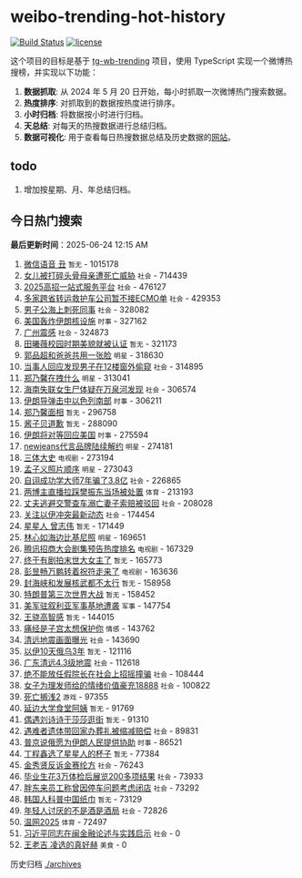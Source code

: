 # weibo-trending-hot-history

[![Build Status](https://github.com/lxw15337674/weibo-trending-hot-history/actions/workflows/nodejs.yml/badge.svg)](https://github.com/lxw15337674/weibo-trending-hot-history/actions)
[![license](https://img.shields.io/github/license/lxw15337674/weibo-trending-hot-history)](https://github.com/lxw15337674/weibo-trending-hot-history/blob/master/LICENSE)


这个项目的目标是基于 [tg-wb-trending](https://github.com/xiadd/tg-wb-trending) 项目，使用 TypeScript 实现一个微博热搜榜，并实现以下功能：

1. **数据抓取**: 从 2024 年 5 月 20 日开始，每小时抓取一次微博热门搜索数据。
2. **热度排序**: 对抓取到的数据按热度进行排序。
3. **小时归档**: 将数据按小时进行归档。
4. **天总结**: 对每天的热搜数据进行总结归档。
5. **数据可视化**: 用于查看每日热搜数据总结及历史数据的[网站](https://weibo-trending-hot-history.vercel.app/)。

## todo

1. 增加按星期、月、年总结归档。



## 今日热门搜索
























































































































































































































































































































































































































































































































































































































































































































































































































































































































































































































































































































































































































































































































































































































































































































































































































































































































































































































































































































































































































































































































































































































































































































































































































































































































































































































































































































































































































































































































































































































































































































































































































































































































































































































































































































































































































































































































































































































































































































































































































































































































































































































































































































































































































































































































































































































































































































































































































































































































































































































































































































































































































































































































































































































































































































































































































































































































































































































































































































































































































































































































































































































































































































































































































































































































































































































































































































































































































































































































































































































































































































































































































































































































































































































































































































































































































































































































































































































































































































































































































































































































































































































































































































































































































































































































































































































































































































































































































































































































































































































































































































































































































































































































































<!-- BEGIN -->

**最后更新时间**：2025-06-24 12:15 AM
1. [微信语音 丑](https://m.weibo.cn/search?containerid=100103type%3D1%26t%3D10%26q%3D%E5%BE%AE%E4%BF%A1%E8%AF%AD%E9%9F%B3+%E4%B8%91&stream_entry_id=31&isnewpage=1&extparam=seat%3D1%26lcate%3D5001%26cate%3D5001%26band_rank%3D1%26pos%3D0%26dgr%3D0%26stream_entry_id%3D31%26realpos%3D1%26c_type%3D31%26q%3D%25E5%25BE%25AE%25E4%25BF%25A1%25E8%25AF%25AD%25E9%259F%25B3%2520%25E4%25B8%2591%26flag%3D2%26filter_type%3Drealtimehot%26display_time%3D1750695341%26pre_seqid%3D17506953416460376008421) `暂无` - 1015178
2. [女儿被打碎头骨母亲遭死亡威胁](https://m.weibo.cn/search?containerid=100103type%3D1%26t%3D10%26q%3D%23%E5%A5%B3%E5%84%BF%E8%A2%AB%E6%89%93%E7%A2%8E%E5%A4%B4%E9%AA%A8%E6%AF%8D%E4%BA%B2%E9%81%AD%E6%AD%BB%E4%BA%A1%E5%A8%81%E8%83%81%23&stream_entry_id=31&isnewpage=1&extparam=seat%3D1%26lcate%3D5001%26cate%3D5001%26band_rank%3D2%26pos%3D1%26dgr%3D0%26stream_entry_id%3D31%26realpos%3D2%26c_type%3D31%26q%3D%2523%25E5%25A5%25B3%25E5%2584%25BF%25E8%25A2%25AB%25E6%2589%2593%25E7%25A2%258E%25E5%25A4%25B4%25E9%25AA%25A8%25E6%25AF%258D%25E4%25BA%25B2%25E9%2581%25AD%25E6%25AD%25BB%25E4%25BA%25A1%25E5%25A8%2581%25E8%2583%2581%2523%26flag%3D1%26filter_type%3Drealtimehot%26display_time%3D1750695341%26pre_seqid%3D17506953416460376008421) `社会` - 714439
3. [2025高招一站式服务平台](https://m.weibo.cn/search?containerid=100103type%3D1%26t%3D10%26q%3D%232025%E9%AB%98%E6%8B%9B%E4%B8%80%E7%AB%99%E5%BC%8F%E6%9C%8D%E5%8A%A1%E5%B9%B3%E5%8F%B0%23&stream_entry_id=31&isnewpage=1&extparam=seat%3D1%26lcate%3D5001%26cate%3D5001%26band_rank%3D3%26pos%3D2%26dgr%3D0%26stream_entry_id%3D31%26realpos%3D3%26c_type%3D31%26q%3D%25232025%25E9%25AB%2598%25E6%258B%259B%25E4%25B8%2580%25E7%25AB%2599%25E5%25BC%258F%25E6%259C%258D%25E5%258A%25A1%25E5%25B9%25B3%25E5%258F%25B0%2523%26flag%3D0%26filter_type%3Drealtimehot%26display_time%3D1750695341%26pre_seqid%3D17506953416460376008421) `社会` - 476127
4. [多家跨省转运救护车公司暂不接ECMO单](https://m.weibo.cn/search?containerid=100103type%3D1%26t%3D10%26q%3D%23%E5%A4%9A%E5%AE%B6%E8%B7%A8%E7%9C%81%E8%BD%AC%E8%BF%90%E6%95%91%E6%8A%A4%E8%BD%A6%E5%85%AC%E5%8F%B8%E6%9A%82%E4%B8%8D%E6%8E%A5ECMO%E5%8D%95%23&stream_entry_id=31&isnewpage=1&extparam=seat%3D1%26lcate%3D5001%26cate%3D5001%26band_rank%3D4%26pos%3D3%26dgr%3D0%26stream_entry_id%3D31%26realpos%3D4%26c_type%3D31%26q%3D%2523%25E5%25A4%259A%25E5%25AE%25B6%25E8%25B7%25A8%25E7%259C%2581%25E8%25BD%25AC%25E8%25BF%2590%25E6%2595%2591%25E6%258A%25A4%25E8%25BD%25A6%25E5%2585%25AC%25E5%258F%25B8%25E6%259A%2582%25E4%25B8%258D%25E6%258E%25A5ECMO%25E5%258D%2595%2523%26flag%3D0%26filter_type%3Drealtimehot%26display_time%3D1750695341%26pre_seqid%3D17506953416460376008421) `社会` - 429353
5. [男子公海上刺死同事](https://m.weibo.cn/search?containerid=100103type%3D1%26t%3D10%26q%3D%23%E7%94%B7%E5%AD%90%E5%85%AC%E6%B5%B7%E4%B8%8A%E5%88%BA%E6%AD%BB%E5%90%8C%E4%BA%8B%23&stream_entry_id=31&isnewpage=1&extparam=seat%3D1%26lcate%3D5001%26cate%3D5001%26band_rank%3D5%26pos%3D4%26dgr%3D0%26stream_entry_id%3D31%26realpos%3D5%26c_type%3D31%26q%3D%2523%25E7%2594%25B7%25E5%25AD%2590%25E5%2585%25AC%25E6%25B5%25B7%25E4%25B8%258A%25E5%2588%25BA%25E6%25AD%25BB%25E5%2590%258C%25E4%25BA%258B%2523%26flag%3D1%26filter_type%3Drealtimehot%26display_time%3D1750695341%26pre_seqid%3D17506953416460376008421) `社会` - 328082
6. [美国轰炸伊朗核设施](https://m.weibo.cn/search?containerid=100103type%3D1%26t%3D10%26q%3D%23%E7%BE%8E%E5%9B%BD%E8%BD%B0%E7%82%B8%E4%BC%8A%E6%9C%97%E6%A0%B8%E8%AE%BE%E6%96%BD%23&stream_entry_id=31&isnewpage=1&extparam=seat%3D1%26lcate%3D5001%26cate%3D5001%26band_rank%3D6%26pos%3D5%26dgr%3D0%26stream_entry_id%3D31%26realpos%3D6%26c_type%3D31%26q%3D%2523%25E7%25BE%258E%25E5%259B%25BD%25E8%25BD%25B0%25E7%2582%25B8%25E4%25BC%258A%25E6%259C%2597%25E6%25A0%25B8%25E8%25AE%25BE%25E6%2596%25BD%2523%26flag%3D0%26filter_type%3Drealtimehot%26display_time%3D1750695341%26pre_seqid%3D17506953416460376008421) `时事` - 327162
7. [广州震感](https://m.weibo.cn/search?containerid=100103type%3D1%26t%3D10%26q%3D%E5%B9%BF%E5%B7%9E%E9%9C%87%E6%84%9F&stream_entry_id=31&isnewpage=1&extparam=seat%3D1%26lcate%3D5001%26cate%3D5001%26band_rank%3D7%26pos%3D7%26dgr%3D0%26stream_entry_id%3D31%26realpos%3D7%26c_type%3D31%26q%3D%25E5%25B9%25BF%25E5%25B7%259E%25E9%259C%2587%25E6%2584%259F%26flag%3D0%26filter_type%3Drealtimehot%26display_time%3D1750695341%26pre_seqid%3D17506953416460376008421) `社会` - 324873
8. [田曦薇校园时期美貌就被认证](https://m.weibo.cn/search?containerid=100103type%3D1%26t%3D10%26q%3D%E7%94%B0%E6%9B%A6%E8%96%87%E6%A0%A1%E5%9B%AD%E6%97%B6%E6%9C%9F%E7%BE%8E%E8%B2%8C%E5%B0%B1%E8%A2%AB%E8%AE%A4%E8%AF%81&stream_entry_id=31&isnewpage=1&extparam=seat%3D1%26lcate%3D5001%26cate%3D5001%26band_rank%3D8%26pos%3D8%26dgr%3D0%26stream_entry_id%3D31%26realpos%3D8%26c_type%3D31%26q%3D%25E7%2594%25B0%25E6%259B%25A6%25E8%2596%2587%25E6%25A0%25A1%25E5%259B%25AD%25E6%2597%25B6%25E6%259C%259F%25E7%25BE%258E%25E8%25B2%258C%25E5%25B0%25B1%25E8%25A2%25AB%25E8%25AE%25A4%25E8%25AF%2581%26flag%3D0%26filter_type%3Drealtimehot%26display_time%3D1750695341%26pre_seqid%3D17506953416460376008421) `暂无` - 321173
9. [郭品超和爸爸共用一张脸](https://m.weibo.cn/search?containerid=100103type%3D1%26t%3D10%26q%3D%23%E9%83%AD%E5%93%81%E8%B6%85%E5%92%8C%E7%88%B8%E7%88%B8%E5%85%B1%E7%94%A8%E4%B8%80%E5%BC%A0%E8%84%B8%23&stream_entry_id=31&isnewpage=1&extparam=seat%3D1%26lcate%3D5001%26cate%3D5001%26band_rank%3D9%26pos%3D9%26dgr%3D0%26stream_entry_id%3D31%26realpos%3D9%26c_type%3D31%26q%3D%2523%25E9%2583%25AD%25E5%2593%2581%25E8%25B6%2585%25E5%2592%258C%25E7%2588%25B8%25E7%2588%25B8%25E5%2585%25B1%25E7%2594%25A8%25E4%25B8%2580%25E5%25BC%25A0%25E8%2584%25B8%2523%26flag%3D1%26filter_type%3Drealtimehot%26display_time%3D1750695341%26pre_seqid%3D17506953416460376008421) `明星` - 318630
10. [当事人回应发现男子在12楼窗外偷窥](https://m.weibo.cn/search?containerid=100103type%3D1%26t%3D10%26q%3D%23%E5%BD%93%E4%BA%8B%E4%BA%BA%E5%9B%9E%E5%BA%94%E5%8F%91%E7%8E%B0%E7%94%B7%E5%AD%90%E5%9C%A812%E6%A5%BC%E7%AA%97%E5%A4%96%E5%81%B7%E7%AA%A5%23&stream_entry_id=31&isnewpage=1&extparam=seat%3D1%26lcate%3D5001%26cate%3D5001%26band_rank%3D10%26pos%3D10%26dgr%3D0%26stream_entry_id%3D31%26realpos%3D10%26c_type%3D31%26q%3D%2523%25E5%25BD%2593%25E4%25BA%258B%25E4%25BA%25BA%25E5%259B%259E%25E5%25BA%2594%25E5%258F%2591%25E7%258E%25B0%25E7%2594%25B7%25E5%25AD%2590%25E5%259C%25A812%25E6%25A5%25BC%25E7%25AA%2597%25E5%25A4%2596%25E5%2581%25B7%25E7%25AA%25A5%2523%26flag%3D1%26filter_type%3Drealtimehot%26display_time%3D1750695341%26pre_seqid%3D17506953416460376008421) `社会` - 314895
11. [郑乃馨在拽什么](https://m.weibo.cn/search?containerid=100103type%3D1%26t%3D10%26q%3D%23%E9%83%91%E4%B9%83%E9%A6%A8%E5%9C%A8%E6%8B%BD%E4%BB%80%E4%B9%88%23&stream_entry_id=31&isnewpage=1&extparam=seat%3D1%26lcate%3D5001%26cate%3D5001%26band_rank%3D11%26pos%3D11%26dgr%3D0%26stream_entry_id%3D31%26realpos%3D11%26c_type%3D31%26q%3D%2523%25E9%2583%2591%25E4%25B9%2583%25E9%25A6%25A8%25E5%259C%25A8%25E6%258B%25BD%25E4%25BB%2580%25E4%25B9%2588%2523%26flag%3D2%26filter_type%3Drealtimehot%26display_time%3D1750695341%26pre_seqid%3D17506953416460376008421) `明星` - 313041
12. [海南失联女生尸体疑在万泉河发现](https://m.weibo.cn/search?containerid=100103type%3D1%26t%3D10%26q%3D%23%E6%B5%B7%E5%8D%97%E5%A4%B1%E8%81%94%E5%A5%B3%E7%94%9F%E5%B0%B8%E4%BD%93%E7%96%91%E5%9C%A8%E4%B8%87%E6%B3%89%E6%B2%B3%E5%8F%91%E7%8E%B0%23&stream_entry_id=31&isnewpage=1&extparam=seat%3D1%26lcate%3D5001%26cate%3D5001%26band_rank%3D12%26pos%3D12%26dgr%3D0%26stream_entry_id%3D31%26realpos%3D12%26c_type%3D31%26q%3D%2523%25E6%25B5%25B7%25E5%258D%2597%25E5%25A4%25B1%25E8%2581%2594%25E5%25A5%25B3%25E7%2594%259F%25E5%25B0%25B8%25E4%25BD%2593%25E7%2596%2591%25E5%259C%25A8%25E4%25B8%2587%25E6%25B3%2589%25E6%25B2%25B3%25E5%258F%2591%25E7%258E%25B0%2523%26flag%3D2%26filter_type%3Drealtimehot%26display_time%3D1750695341%26pre_seqid%3D17506953416460376008421) `社会` - 306574
13. [伊朗导弹击中以色列南部](https://m.weibo.cn/search?containerid=100103type%3D1%26t%3D10%26q%3D%23%E4%BC%8A%E6%9C%97%E5%AF%BC%E5%BC%B9%E5%87%BB%E4%B8%AD%E4%BB%A5%E8%89%B2%E5%88%97%E5%8D%97%E9%83%A8%23&stream_entry_id=31&isnewpage=1&extparam=seat%3D1%26lcate%3D5001%26cate%3D5001%26band_rank%3D13%26pos%3D13%26dgr%3D0%26stream_entry_id%3D31%26realpos%3D13%26c_type%3D31%26q%3D%2523%25E4%25BC%258A%25E6%259C%2597%25E5%25AF%25BC%25E5%25BC%25B9%25E5%2587%25BB%25E4%25B8%25AD%25E4%25BB%25A5%25E8%2589%25B2%25E5%2588%2597%25E5%258D%2597%25E9%2583%25A8%2523%26flag%3D0%26filter_type%3Drealtimehot%26display_time%3D1750695341%26pre_seqid%3D17506953416460376008421) `时事` - 306211
14. [郑乃馨面相](https://m.weibo.cn/search?containerid=100103type%3D1%26t%3D10%26q%3D%E9%83%91%E4%B9%83%E9%A6%A8%E9%9D%A2%E7%9B%B8&stream_entry_id=31&isnewpage=1&extparam=seat%3D1%26lcate%3D5001%26cate%3D5001%26band_rank%3D14%26pos%3D14%26dgr%3D0%26stream_entry_id%3D31%26realpos%3D14%26c_type%3D31%26q%3D%25E9%2583%2591%25E4%25B9%2583%25E9%25A6%25A8%25E9%259D%25A2%25E7%259B%25B8%26flag%3D2%26filter_type%3Drealtimehot%26display_time%3D1750695341%26pre_seqid%3D17506953416460376008421) `暂无` - 296758
15. [酱子贝道歉](https://m.weibo.cn/search?containerid=100103type%3D1%26t%3D10%26q%3D%E9%85%B1%E5%AD%90%E8%B4%9D%E9%81%93%E6%AD%89&stream_entry_id=31&isnewpage=1&extparam=seat%3D1%26lcate%3D5001%26cate%3D5001%26band_rank%3D15%26pos%3D15%26dgr%3D0%26stream_entry_id%3D31%26realpos%3D15%26c_type%3D31%26q%3D%25E9%2585%25B1%25E5%25AD%2590%25E8%25B4%259D%25E9%2581%2593%25E6%25AD%2589%26flag%3D1%26filter_type%3Drealtimehot%26display_time%3D1750695341%26pre_seqid%3D17506953416460376008421) `暂无` - 288090
16. [伊朗将对等回应美国](https://m.weibo.cn/search?containerid=100103type%3D1%26t%3D10%26q%3D%23%E4%BC%8A%E6%9C%97%E5%B0%86%E5%AF%B9%E7%AD%89%E5%9B%9E%E5%BA%94%E7%BE%8E%E5%9B%BD%23&stream_entry_id=31&isnewpage=1&extparam=seat%3D1%26lcate%3D5001%26cate%3D5001%26band_rank%3D16%26pos%3D16%26dgr%3D0%26stream_entry_id%3D31%26realpos%3D16%26c_type%3D31%26q%3D%2523%25E4%25BC%258A%25E6%259C%2597%25E5%25B0%2586%25E5%25AF%25B9%25E7%25AD%2589%25E5%259B%259E%25E5%25BA%2594%25E7%25BE%258E%25E5%259B%25BD%2523%26flag%3D1%26filter_type%3Drealtimehot%26display_time%3D1750695341%26pre_seqid%3D17506953416460376008421) `时事` - 275594
17. [newjeans代言品牌陆续解约](https://m.weibo.cn/search?containerid=100103type%3D1%26t%3D10%26q%3D%23newjeans%E4%BB%A3%E8%A8%80%E5%93%81%E7%89%8C%E9%99%86%E7%BB%AD%E8%A7%A3%E7%BA%A6%23&stream_entry_id=31&isnewpage=1&extparam=seat%3D1%26lcate%3D5001%26cate%3D5001%26band_rank%3D17%26pos%3D17%26dgr%3D0%26stream_entry_id%3D31%26realpos%3D17%26c_type%3D31%26q%3D%2523newjeans%25E4%25BB%25A3%25E8%25A8%2580%25E5%2593%2581%25E7%2589%258C%25E9%2599%2586%25E7%25BB%25AD%25E8%25A7%25A3%25E7%25BA%25A6%2523%26flag%3D1%26filter_type%3Drealtimehot%26display_time%3D1750695341%26pre_seqid%3D17506953416460376008421) `明星` - 274181
18. [三体大史](https://m.weibo.cn/search?containerid=100103type%3D1%26t%3D10%26q%3D%E4%B8%89%E4%BD%93%E5%A4%A7%E5%8F%B2&stream_entry_id=31&isnewpage=1&extparam=seat%3D1%26lcate%3D5001%26cate%3D5001%26band_rank%3D18%26pos%3D18%26dgr%3D0%26stream_entry_id%3D31%26realpos%3D18%26c_type%3D31%26q%3D%25E4%25B8%2589%25E4%25BD%2593%25E5%25A4%25A7%25E5%258F%25B2%26flag%3D1%26filter_type%3Drealtimehot%26display_time%3D1750695341%26pre_seqid%3D17506953416460376008421) `电视剧` - 273194
19. [孟子义照片顺序](https://m.weibo.cn/search?containerid=100103type%3D1%26t%3D10%26q%3D%23%E5%AD%9F%E5%AD%90%E4%B9%89%E7%85%A7%E7%89%87%E9%A1%BA%E5%BA%8F%23&stream_entry_id=31&isnewpage=1&extparam=seat%3D1%26lcate%3D5001%26cate%3D5001%26band_rank%3D19%26pos%3D19%26dgr%3D0%26stream_entry_id%3D31%26realpos%3D19%26c_type%3D31%26q%3D%2523%25E5%25AD%259F%25E5%25AD%2590%25E4%25B9%2589%25E7%2585%25A7%25E7%2589%2587%25E9%25A1%25BA%25E5%25BA%258F%2523%26flag%3D0%26filter_type%3Drealtimehot%26display_time%3D1750695341%26pre_seqid%3D17506953416460376008421) `明星` - 273043
20. [自诩成功学大师7年骗了3.8亿](https://m.weibo.cn/search?containerid=100103type%3D1%26t%3D10%26q%3D%23%E8%87%AA%E8%AF%A9%E6%88%90%E5%8A%9F%E5%AD%A6%E5%A4%A7%E5%B8%887%E5%B9%B4%E9%AA%97%E4%BA%863.8%E4%BA%BF%23&stream_entry_id=31&isnewpage=1&extparam=seat%3D1%26lcate%3D5001%26cate%3D5001%26band_rank%3D20%26pos%3D20%26dgr%3D0%26stream_entry_id%3D31%26realpos%3D20%26c_type%3D31%26q%3D%2523%25E8%2587%25AA%25E8%25AF%25A9%25E6%2588%2590%25E5%258A%259F%25E5%25AD%25A6%25E5%25A4%25A7%25E5%25B8%25887%25E5%25B9%25B4%25E9%25AA%2597%25E4%25BA%25863.8%25E4%25BA%25BF%2523%26flag%3D1%26filter_type%3Drealtimehot%26display_time%3D1750695341%26pre_seqid%3D17506953416460376008421) `社会` - 226865
21. [两博主直播拉踩樊振东当场被处置](https://m.weibo.cn/search?containerid=100103type%3D1%26t%3D10%26q%3D%23%E4%B8%A4%E5%8D%9A%E4%B8%BB%E7%9B%B4%E6%92%AD%E6%8B%89%E8%B8%A9%E6%A8%8A%E6%8C%AF%E4%B8%9C%E5%BD%93%E5%9C%BA%E8%A2%AB%E5%A4%84%E7%BD%AE%23&stream_entry_id=31&isnewpage=1&extparam=seat%3D1%26lcate%3D5001%26cate%3D5001%26band_rank%3D21%26pos%3D21%26dgr%3D0%26stream_entry_id%3D31%26realpos%3D21%26c_type%3D31%26q%3D%2523%25E4%25B8%25A4%25E5%258D%259A%25E4%25B8%25BB%25E7%259B%25B4%25E6%2592%25AD%25E6%258B%2589%25E8%25B8%25A9%25E6%25A8%258A%25E6%258C%25AF%25E4%25B8%259C%25E5%25BD%2593%25E5%259C%25BA%25E8%25A2%25AB%25E5%25A4%2584%25E7%25BD%25AE%2523%26flag%3D1%26filter_type%3Drealtimehot%26display_time%3D1750695341%26pre_seqid%3D17506953416460376008421) `体育` - 213193
22. [丈夫逃避交警查车溺亡妻子索赔被驳回](https://m.weibo.cn/search?containerid=100103type%3D1%26t%3D10%26q%3D%23%E4%B8%88%E5%A4%AB%E9%80%83%E9%81%BF%E4%BA%A4%E8%AD%A6%E6%9F%A5%E8%BD%A6%E6%BA%BA%E4%BA%A1%E5%A6%BB%E5%AD%90%E7%B4%A2%E8%B5%94%E8%A2%AB%E9%A9%B3%E5%9B%9E%23&stream_entry_id=31&isnewpage=1&extparam=seat%3D1%26lcate%3D5001%26cate%3D5001%26band_rank%3D22%26pos%3D22%26dgr%3D0%26stream_entry_id%3D31%26realpos%3D22%26c_type%3D31%26q%3D%2523%25E4%25B8%2588%25E5%25A4%25AB%25E9%2580%2583%25E9%2581%25BF%25E4%25BA%25A4%25E8%25AD%25A6%25E6%259F%25A5%25E8%25BD%25A6%25E6%25BA%25BA%25E4%25BA%25A1%25E5%25A6%25BB%25E5%25AD%2590%25E7%25B4%25A2%25E8%25B5%2594%25E8%25A2%25AB%25E9%25A9%25B3%25E5%259B%259E%2523%26flag%3D1%26filter_type%3Drealtimehot%26display_time%3D1750695341%26pre_seqid%3D17506953416460376008421) `社会` - 208028
23. [关注以伊冲突最新动态](https://m.weibo.cn/search?containerid=100103type%3D1%26t%3D10%26q%3D%23%E5%85%B3%E6%B3%A8%E4%BB%A5%E4%BC%8A%E5%86%B2%E7%AA%81%E6%9C%80%E6%96%B0%E5%8A%A8%E6%80%81%23&stream_entry_id=31&isnewpage=1&extparam=seat%3D1%26lcate%3D5001%26cate%3D5001%26band_rank%3D23%26pos%3D23%26dgr%3D0%26stream_entry_id%3D31%26realpos%3D23%26c_type%3D31%26q%3D%2523%25E5%2585%25B3%25E6%25B3%25A8%25E4%25BB%25A5%25E4%25BC%258A%25E5%2586%25B2%25E7%25AA%2581%25E6%259C%2580%25E6%2596%25B0%25E5%258A%25A8%25E6%2580%2581%2523%26flag%3D0%26filter_type%3Drealtimehot%26display_time%3D1750695341%26pre_seqid%3D17506953416460376008421) `社会` - 174454
24. [星星人 曾志伟](https://m.weibo.cn/search?containerid=100103type%3D1%26t%3D10%26q%3D%E6%98%9F%E6%98%9F%E4%BA%BA+%E6%9B%BE%E5%BF%97%E4%BC%9F&stream_entry_id=31&isnewpage=1&extparam=seat%3D1%26lcate%3D5001%26cate%3D5001%26band_rank%3D24%26pos%3D24%26dgr%3D0%26stream_entry_id%3D31%26realpos%3D24%26c_type%3D31%26q%3D%25E6%2598%259F%25E6%2598%259F%25E4%25BA%25BA%2520%25E6%259B%25BE%25E5%25BF%2597%25E4%25BC%259F%26flag%3D0%26filter_type%3Drealtimehot%26display_time%3D1750695341%26pre_seqid%3D17506953416460376008421) `暂无` - 171449
25. [林心如海边比基尼照](https://m.weibo.cn/search?containerid=100103type%3D1%26t%3D10%26q%3D%23%E6%9E%97%E5%BF%83%E5%A6%82%E6%B5%B7%E8%BE%B9%E6%AF%94%E5%9F%BA%E5%B0%BC%E7%85%A7%23&stream_entry_id=31&isnewpage=1&extparam=seat%3D1%26lcate%3D5001%26cate%3D5001%26band_rank%3D25%26pos%3D25%26dgr%3D0%26stream_entry_id%3D31%26realpos%3D25%26c_type%3D31%26q%3D%2523%25E6%259E%2597%25E5%25BF%2583%25E5%25A6%2582%25E6%25B5%25B7%25E8%25BE%25B9%25E6%25AF%2594%25E5%259F%25BA%25E5%25B0%25BC%25E7%2585%25A7%2523%26flag%3D2%26filter_type%3Drealtimehot%26display_time%3D1750695341%26pre_seqid%3D17506953416460376008421) `明星` - 169651
26. [腾讯招商大会剧集预告热度排名](https://m.weibo.cn/search?containerid=100103type%3D1%26t%3D10%26q%3D%23%E8%85%BE%E8%AE%AF%E6%8B%9B%E5%95%86%E5%A4%A7%E4%BC%9A%E5%89%A7%E9%9B%86%E9%A2%84%E5%91%8A%E7%83%AD%E5%BA%A6%E6%8E%92%E5%90%8D%23&stream_entry_id=31&isnewpage=1&extparam=seat%3D1%26lcate%3D5001%26cate%3D5001%26band_rank%3D26%26pos%3D26%26dgr%3D0%26stream_entry_id%3D31%26realpos%3D26%26c_type%3D31%26q%3D%2523%25E8%2585%25BE%25E8%25AE%25AF%25E6%258B%259B%25E5%2595%2586%25E5%25A4%25A7%25E4%25BC%259A%25E5%2589%25A7%25E9%259B%2586%25E9%25A2%2584%25E5%2591%258A%25E7%2583%25AD%25E5%25BA%25A6%25E6%258E%2592%25E5%2590%258D%2523%26flag%3D0%26filter_type%3Drealtimehot%26display_time%3D1750695341%26pre_seqid%3D17506953416460376008421) `电视剧` - 167329
27. [终于有剧拍末世大女主了](https://m.weibo.cn/search?containerid=100103type%3D1%26t%3D10%26q%3D%E7%BB%88%E4%BA%8E%E6%9C%89%E5%89%A7%E6%8B%8D%E6%9C%AB%E4%B8%96%E5%A4%A7%E5%A5%B3%E4%B8%BB%E4%BA%86&stream_entry_id=31&isnewpage=1&extparam=seat%3D1%26lcate%3D5001%26cate%3D5001%26band_rank%3D27%26pos%3D27%26dgr%3D0%26stream_entry_id%3D31%26realpos%3D27%26c_type%3D31%26q%3D%25E7%25BB%2588%25E4%25BA%258E%25E6%259C%2589%25E5%2589%25A7%25E6%258B%258D%25E6%259C%25AB%25E4%25B8%2596%25E5%25A4%25A7%25E5%25A5%25B3%25E4%25B8%25BB%25E4%25BA%2586%26flag%3D0%26filter_type%3Drealtimehot%26display_time%3D1750695341%26pre_seqid%3D17506953416460376008421) `暂无` - 165773
28. [彭昱畅万鹏转着祝符走来了](https://m.weibo.cn/search?containerid=100103type%3D1%26t%3D10%26q%3D%E5%BD%AD%E6%98%B1%E7%95%85%E4%B8%87%E9%B9%8F%E8%BD%AC%E7%9D%80%E7%A5%9D%E7%AC%A6%E8%B5%B0%E6%9D%A5%E4%BA%86&stream_entry_id=31&isnewpage=1&extparam=seat%3D1%26lcate%3D5001%26cate%3D5001%26band_rank%3D28%26pos%3D28%26dgr%3D0%26stream_entry_id%3D31%26realpos%3D28%26c_type%3D31%26q%3D%25E5%25BD%25AD%25E6%2598%25B1%25E7%2595%2585%25E4%25B8%2587%25E9%25B9%258F%25E8%25BD%25AC%25E7%259D%2580%25E7%25A5%259D%25E7%25AC%25A6%25E8%25B5%25B0%25E6%259D%25A5%25E4%25BA%2586%26flag%3D1%26filter_type%3Drealtimehot%26display_time%3D1750695341%26pre_seqid%3D17506953416460376008421) `电视剧` - 163636
29. [封海峡和发展核武都不太行](https://m.weibo.cn/search?containerid=100103type%3D1%26t%3D10%26q%3D%E5%B0%81%E6%B5%B7%E5%B3%A1%E5%92%8C%E5%8F%91%E5%B1%95%E6%A0%B8%E6%AD%A6%E9%83%BD%E4%B8%8D%E5%A4%AA%E8%A1%8C&stream_entry_id=31&isnewpage=1&extparam=seat%3D1%26lcate%3D5001%26cate%3D5001%26band_rank%3D29%26pos%3D29%26dgr%3D0%26stream_entry_id%3D31%26realpos%3D29%26c_type%3D31%26q%3D%25E5%25B0%2581%25E6%25B5%25B7%25E5%25B3%25A1%25E5%2592%258C%25E5%258F%2591%25E5%25B1%2595%25E6%25A0%25B8%25E6%25AD%25A6%25E9%2583%25BD%25E4%25B8%258D%25E5%25A4%25AA%25E8%25A1%258C%26flag%3D1%26filter_type%3Drealtimehot%26display_time%3D1750695341%26pre_seqid%3D17506953416460376008421) `暂无` - 158958
30. [特朗普第三次世界大战](https://m.weibo.cn/search?containerid=100103type%3D1%26t%3D10%26q%3D%E7%89%B9%E6%9C%97%E6%99%AE%E7%AC%AC%E4%B8%89%E6%AC%A1%E4%B8%96%E7%95%8C%E5%A4%A7%E6%88%98&stream_entry_id=31&isnewpage=1&extparam=seat%3D1%26lcate%3D5001%26cate%3D5001%26band_rank%3D30%26pos%3D30%26dgr%3D0%26stream_entry_id%3D31%26realpos%3D30%26c_type%3D31%26q%3D%25E7%2589%25B9%25E6%259C%2597%25E6%2599%25AE%25E7%25AC%25AC%25E4%25B8%2589%25E6%25AC%25A1%25E4%25B8%2596%25E7%2595%258C%25E5%25A4%25A7%25E6%2588%2598%26flag%3D1%26filter_type%3Drealtimehot%26display_time%3D1750695341%26pre_seqid%3D17506953416460376008421) `暂无` - 158452
31. [美军驻叙利亚军事基地遭袭](https://m.weibo.cn/search?containerid=100103type%3D1%26t%3D10%26q%3D%23%E7%BE%8E%E5%86%9B%E9%A9%BB%E5%8F%99%E5%88%A9%E4%BA%9A%E5%86%9B%E4%BA%8B%E5%9F%BA%E5%9C%B0%E9%81%AD%E8%A2%AD%23&stream_entry_id=31&isnewpage=1&extparam=seat%3D1%26lcate%3D5001%26cate%3D5001%26band_rank%3D31%26pos%3D31%26dgr%3D0%26stream_entry_id%3D31%26realpos%3D31%26c_type%3D31%26q%3D%2523%25E7%25BE%258E%25E5%2586%259B%25E9%25A9%25BB%25E5%258F%2599%25E5%2588%25A9%25E4%25BA%259A%25E5%2586%259B%25E4%25BA%258B%25E5%259F%25BA%25E5%259C%25B0%25E9%2581%25AD%25E8%25A2%25AD%2523%26flag%3D0%26filter_type%3Drealtimehot%26display_time%3D1750695341%26pre_seqid%3D17506953416460376008421) `军事` - 147754
32. [王骁高智感](https://m.weibo.cn/search?containerid=100103type%3D1%26t%3D10%26q%3D%E7%8E%8B%E9%AA%81%E9%AB%98%E6%99%BA%E6%84%9F&stream_entry_id=31&isnewpage=1&extparam=seat%3D1%26lcate%3D5001%26cate%3D5001%26band_rank%3D32%26pos%3D32%26dgr%3D0%26stream_entry_id%3D31%26realpos%3D32%26c_type%3D31%26q%3D%25E7%258E%258B%25E9%25AA%2581%25E9%25AB%2598%25E6%2599%25BA%25E6%2584%259F%26flag%3D1%26filter_type%3Drealtimehot%26display_time%3D1750695341%26pre_seqid%3D17506953416460376008421) `暂无` - 144015
33. [痛经是子宫太想保护你](https://m.weibo.cn/search?containerid=100103type%3D1%26t%3D10%26q%3D%E7%97%9B%E7%BB%8F%E6%98%AF%E5%AD%90%E5%AE%AB%E5%A4%AA%E6%83%B3%E4%BF%9D%E6%8A%A4%E4%BD%A0&stream_entry_id=31&isnewpage=1&extparam=seat%3D1%26lcate%3D5001%26cate%3D5001%26band_rank%3D33%26pos%3D33%26dgr%3D0%26stream_entry_id%3D31%26realpos%3D33%26c_type%3D31%26q%3D%25E7%2597%259B%25E7%25BB%258F%25E6%2598%25AF%25E5%25AD%2590%25E5%25AE%25AB%25E5%25A4%25AA%25E6%2583%25B3%25E4%25BF%259D%25E6%258A%25A4%25E4%25BD%25A0%26flag%3D0%26filter_type%3Drealtimehot%26display_time%3D1750695341%26pre_seqid%3D17506953416460376008421) `情感` - 143762
34. [清远地震画面曝光](https://m.weibo.cn/search?containerid=100103type%3D1%26t%3D10%26q%3D%23%E6%B8%85%E8%BF%9C%E5%9C%B0%E9%9C%87%E7%94%BB%E9%9D%A2%E6%9B%9D%E5%85%89%23&stream_entry_id=31&isnewpage=1&extparam=seat%3D1%26lcate%3D5001%26cate%3D5001%26band_rank%3D34%26pos%3D34%26dgr%3D0%26stream_entry_id%3D31%26realpos%3D34%26c_type%3D31%26q%3D%2523%25E6%25B8%2585%25E8%25BF%259C%25E5%259C%25B0%25E9%259C%2587%25E7%2594%25BB%25E9%259D%25A2%25E6%259B%259D%25E5%2585%2589%2523%26flag%3D0%26filter_type%3Drealtimehot%26display_time%3D1750695341%26pre_seqid%3D17506953416460376008421) `社会` - 143690
35. [以伊10天俄乌3年](https://m.weibo.cn/search?containerid=100103type%3D1%26t%3D10%26q%3D%23%E4%BB%A5%E4%BC%8A10%E5%A4%A9%E4%BF%84%E4%B9%8C3%E5%B9%B4%23&stream_entry_id=31&isnewpage=1&extparam=seat%3D1%26lcate%3D5001%26cate%3D5001%26band_rank%3D35%26pos%3D35%26dgr%3D0%26stream_entry_id%3D31%26realpos%3D35%26c_type%3D31%26q%3D%2523%25E4%25BB%25A5%25E4%25BC%258A10%25E5%25A4%25A9%25E4%25BF%2584%25E4%25B9%258C3%25E5%25B9%25B4%2523%26flag%3D1%26filter_type%3Drealtimehot%26display_time%3D1750695341%26pre_seqid%3D17506953416460376008421) `暂无` - 121116
36. [广东清远4.3级地震](https://m.weibo.cn/search?containerid=100103type%3D1%26t%3D10%26q%3D%23%E5%B9%BF%E4%B8%9C%E6%B8%85%E8%BF%9C4.3%E7%BA%A7%E5%9C%B0%E9%9C%87%23&stream_entry_id=31&isnewpage=1&extparam=seat%3D1%26lcate%3D5001%26cate%3D5001%26band_rank%3D36%26pos%3D36%26dgr%3D0%26stream_entry_id%3D31%26realpos%3D36%26c_type%3D31%26q%3D%2523%25E5%25B9%25BF%25E4%25B8%259C%25E6%25B8%2585%25E8%25BF%259C4.3%25E7%25BA%25A7%25E5%259C%25B0%25E9%259C%2587%2523%26flag%3D0%26filter_type%3Drealtimehot%26display_time%3D1750695341%26pre_seqid%3D17506953416460376008421) `社会` - 112618
37. [绝不能放任假院长在社会上招摇撞骗](https://m.weibo.cn/search?containerid=100103type%3D1%26t%3D10%26q%3D%23%E7%BB%9D%E4%B8%8D%E8%83%BD%E6%94%BE%E4%BB%BB%E5%81%87%E9%99%A2%E9%95%BF%E5%9C%A8%E7%A4%BE%E4%BC%9A%E4%B8%8A%E6%8B%9B%E6%91%87%E6%92%9E%E9%AA%97%23&stream_entry_id=31&isnewpage=1&extparam=seat%3D1%26lcate%3D5001%26cate%3D5001%26band_rank%3D37%26pos%3D37%26dgr%3D0%26stream_entry_id%3D31%26realpos%3D37%26c_type%3D31%26q%3D%2523%25E7%25BB%259D%25E4%25B8%258D%25E8%2583%25BD%25E6%2594%25BE%25E4%25BB%25BB%25E5%2581%2587%25E9%2599%25A2%25E9%2595%25BF%25E5%259C%25A8%25E7%25A4%25BE%25E4%25BC%259A%25E4%25B8%258A%25E6%258B%259B%25E6%2591%2587%25E6%2592%259E%25E9%25AA%2597%2523%26flag%3D1%26filter_type%3Drealtimehot%26display_time%3D1750695341%26pre_seqid%3D17506953416460376008421) `社会` - 108444
38. [女子为理发师给的情绪价值豪充18888](https://m.weibo.cn/search?containerid=100103type%3D1%26t%3D10%26q%3D%23%E5%A5%B3%E5%AD%90%E4%B8%BA%E7%90%86%E5%8F%91%E5%B8%88%E7%BB%99%E7%9A%84%E6%83%85%E7%BB%AA%E4%BB%B7%E5%80%BC%E8%B1%AA%E5%85%8518888%23&stream_entry_id=31&isnewpage=1&extparam=seat%3D1%26lcate%3D5001%26cate%3D5001%26band_rank%3D38%26pos%3D38%26dgr%3D0%26stream_entry_id%3D31%26realpos%3D38%26c_type%3D31%26q%3D%2523%25E5%25A5%25B3%25E5%25AD%2590%25E4%25B8%25BA%25E7%2590%2586%25E5%258F%2591%25E5%25B8%2588%25E7%25BB%2599%25E7%259A%2584%25E6%2583%2585%25E7%25BB%25AA%25E4%25BB%25B7%25E5%2580%25BC%25E8%25B1%25AA%25E5%2585%258518888%2523%26flag%3D1%26filter_type%3Drealtimehot%26display_time%3D1750695341%26pre_seqid%3D17506953416460376008421) `社会` - 100822
39. [死亡搁浅2](https://m.weibo.cn/search?containerid=100103type%3D1%26t%3D10%26q%3D%E6%AD%BB%E4%BA%A1%E6%90%81%E6%B5%852&stream_entry_id=31&isnewpage=1&extparam=seat%3D1%26lcate%3D5001%26cate%3D5001%26band_rank%3D39%26pos%3D39%26dgr%3D0%26stream_entry_id%3D31%26realpos%3D39%26c_type%3D31%26q%3D%25E6%25AD%25BB%25E4%25BA%25A1%25E6%2590%2581%25E6%25B5%25852%26flag%3D1%26filter_type%3Drealtimehot%26display_time%3D1750695341%26pre_seqid%3D17506953416460376008421) `游戏` - 97355
40. [延边大学食堂阿姨](https://m.weibo.cn/search?containerid=100103type%3D1%26t%3D10%26q%3D%E5%BB%B6%E8%BE%B9%E5%A4%A7%E5%AD%A6%E9%A3%9F%E5%A0%82%E9%98%BF%E5%A7%A8&stream_entry_id=31&isnewpage=1&extparam=seat%3D1%26lcate%3D5001%26cate%3D5001%26band_rank%3D40%26pos%3D40%26dgr%3D0%26stream_entry_id%3D31%26realpos%3D40%26c_type%3D31%26q%3D%25E5%25BB%25B6%25E8%25BE%25B9%25E5%25A4%25A7%25E5%25AD%25A6%25E9%25A3%259F%25E5%25A0%2582%25E9%2598%25BF%25E5%25A7%25A8%26flag%3D1%26filter_type%3Drealtimehot%26display_time%3D1750695341%26pre_seqid%3D17506953416460376008421) `暂无` - 91769
41. [偶遇刘诗诗于莎莎逛街](https://m.weibo.cn/search?containerid=100103type%3D1%26t%3D10%26q%3D%E5%81%B6%E9%81%87%E5%88%98%E8%AF%97%E8%AF%97%E4%BA%8E%E8%8E%8E%E8%8E%8E%E9%80%9B%E8%A1%97&stream_entry_id=31&isnewpage=1&extparam=seat%3D1%26lcate%3D5001%26cate%3D5001%26band_rank%3D41%26pos%3D41%26dgr%3D0%26stream_entry_id%3D31%26realpos%3D41%26c_type%3D31%26q%3D%25E5%2581%25B6%25E9%2581%2587%25E5%2588%2598%25E8%25AF%2597%25E8%25AF%2597%25E4%25BA%258E%25E8%258E%258E%25E8%258E%258E%25E9%2580%259B%25E8%25A1%2597%26flag%3D0%26filter_type%3Drealtimehot%26display_time%3D1750695341%26pre_seqid%3D17506953416460376008421) `暂无` - 91310
42. [遇难者遗体带回家办葬礼被缩减赔偿](https://m.weibo.cn/search?containerid=100103type%3D1%26t%3D10%26q%3D%23%E9%81%87%E9%9A%BE%E8%80%85%E9%81%97%E4%BD%93%E5%B8%A6%E5%9B%9E%E5%AE%B6%E5%8A%9E%E8%91%AC%E7%A4%BC%E8%A2%AB%E7%BC%A9%E5%87%8F%E8%B5%94%E5%81%BF%23&stream_entry_id=31&isnewpage=1&extparam=seat%3D1%26lcate%3D5001%26cate%3D5001%26band_rank%3D42%26pos%3D42%26dgr%3D0%26stream_entry_id%3D31%26realpos%3D42%26c_type%3D31%26q%3D%2523%25E9%2581%2587%25E9%259A%25BE%25E8%2580%2585%25E9%2581%2597%25E4%25BD%2593%25E5%25B8%25A6%25E5%259B%259E%25E5%25AE%25B6%25E5%258A%259E%25E8%2591%25AC%25E7%25A4%25BC%25E8%25A2%25AB%25E7%25BC%25A9%25E5%2587%258F%25E8%25B5%2594%25E5%2581%25BF%2523%26flag%3D1%26filter_type%3Drealtimehot%26display_time%3D1750695341%26pre_seqid%3D17506953416460376008421) `社会` - 89831
43. [普京说俄愿为伊朗人民提供协助](https://m.weibo.cn/search?containerid=100103type%3D1%26t%3D10%26q%3D%23%E6%99%AE%E4%BA%AC%E8%AF%B4%E4%BF%84%E6%84%BF%E4%B8%BA%E4%BC%8A%E6%9C%97%E4%BA%BA%E6%B0%91%E6%8F%90%E4%BE%9B%E5%8D%8F%E5%8A%A9%23&stream_entry_id=31&isnewpage=1&extparam=seat%3D1%26lcate%3D5001%26cate%3D5001%26band_rank%3D43%26pos%3D43%26dgr%3D0%26stream_entry_id%3D31%26realpos%3D43%26c_type%3D31%26q%3D%2523%25E6%2599%25AE%25E4%25BA%25AC%25E8%25AF%25B4%25E4%25BF%2584%25E6%2584%25BF%25E4%25B8%25BA%25E4%25BC%258A%25E6%259C%2597%25E4%25BA%25BA%25E6%25B0%2591%25E6%258F%2590%25E4%25BE%259B%25E5%258D%258F%25E5%258A%25A9%2523%26flag%3D0%26filter_type%3Drealtimehot%26display_time%3D1750695341%26pre_seqid%3D17506953416460376008421) `时事` - 86521
44. [丁程鑫选了星星人的杯子](https://m.weibo.cn/search?containerid=100103type%3D1%26t%3D10%26q%3D%E4%B8%81%E7%A8%8B%E9%91%AB%E9%80%89%E4%BA%86%E6%98%9F%E6%98%9F%E4%BA%BA%E7%9A%84%E6%9D%AF%E5%AD%90&stream_entry_id=31&isnewpage=1&extparam=seat%3D1%26lcate%3D5001%26cate%3D5001%26band_rank%3D44%26pos%3D44%26dgr%3D0%26stream_entry_id%3D31%26realpos%3D44%26c_type%3D31%26q%3D%25E4%25B8%2581%25E7%25A8%258B%25E9%2591%25AB%25E9%2580%2589%25E4%25BA%2586%25E6%2598%259F%25E6%2598%259F%25E4%25BA%25BA%25E7%259A%2584%25E6%259D%25AF%25E5%25AD%2590%26flag%3D1%26filter_type%3Drealtimehot%26display_time%3D1750695341%26pre_seqid%3D17506953416460376008421) `暂无` - 77384
45. [金秀贤反诉金赛纶方](https://m.weibo.cn/search?containerid=100103type%3D1%26t%3D10%26q%3D%23%E9%87%91%E7%A7%80%E8%B4%A4%E5%8F%8D%E8%AF%89%E9%87%91%E8%B5%9B%E7%BA%B6%E6%96%B9%23&stream_entry_id=31&isnewpage=1&extparam=seat%3D1%26lcate%3D5001%26cate%3D5001%26band_rank%3D45%26pos%3D45%26dgr%3D0%26stream_entry_id%3D31%26realpos%3D45%26c_type%3D31%26q%3D%2523%25E9%2587%2591%25E7%25A7%2580%25E8%25B4%25A4%25E5%258F%258D%25E8%25AF%2589%25E9%2587%2591%25E8%25B5%259B%25E7%25BA%25B6%25E6%2596%25B9%2523%26flag%3D0%26filter_type%3Drealtimehot%26display_time%3D1750695341%26pre_seqid%3D17506953416460376008421) `社会` - 76243
46. [毕业生花3万体检后展览200多项结果](https://m.weibo.cn/search?containerid=100103type%3D1%26t%3D10%26q%3D%23%E6%AF%95%E4%B8%9A%E7%94%9F%E8%8A%B13%E4%B8%87%E4%BD%93%E6%A3%80%E5%90%8E%E5%B1%95%E8%A7%88200%E5%A4%9A%E9%A1%B9%E7%BB%93%E6%9E%9C%23&stream_entry_id=31&isnewpage=1&extparam=seat%3D1%26lcate%3D5001%26cate%3D5001%26band_rank%3D46%26pos%3D46%26dgr%3D0%26stream_entry_id%3D31%26realpos%3D46%26c_type%3D31%26q%3D%2523%25E6%25AF%2595%25E4%25B8%259A%25E7%2594%259F%25E8%258A%25B13%25E4%25B8%2587%25E4%25BD%2593%25E6%25A3%2580%25E5%2590%258E%25E5%25B1%2595%25E8%25A7%2588200%25E5%25A4%259A%25E9%25A1%25B9%25E7%25BB%2593%25E6%259E%259C%2523%26flag%3D1%26filter_type%3Drealtimehot%26display_time%3D1750695341%26pre_seqid%3D17506953416460376008421) `社会` - 73933
47. [胖东来员工称曾因停车问题考虑闭店](https://m.weibo.cn/search?containerid=100103type%3D1%26t%3D10%26q%3D%23%E8%83%96%E4%B8%9C%E6%9D%A5%E5%91%98%E5%B7%A5%E7%A7%B0%E6%9B%BE%E5%9B%A0%E5%81%9C%E8%BD%A6%E9%97%AE%E9%A2%98%E8%80%83%E8%99%91%E9%97%AD%E5%BA%97%23&stream_entry_id=31&isnewpage=1&extparam=seat%3D1%26lcate%3D5001%26cate%3D5001%26band_rank%3D47%26pos%3D47%26dgr%3D0%26stream_entry_id%3D31%26realpos%3D47%26c_type%3D31%26q%3D%2523%25E8%2583%2596%25E4%25B8%259C%25E6%259D%25A5%25E5%2591%2598%25E5%25B7%25A5%25E7%25A7%25B0%25E6%259B%25BE%25E5%259B%25A0%25E5%2581%259C%25E8%25BD%25A6%25E9%2597%25AE%25E9%25A2%2598%25E8%2580%2583%25E8%2599%2591%25E9%2597%25AD%25E5%25BA%2597%2523%26flag%3D1%26filter_type%3Drealtimehot%26display_time%3D1750695341%26pre_seqid%3D17506953416460376008421) `社会` - 73292
48. [韩国人科普中国纸巾](https://m.weibo.cn/search?containerid=100103type%3D1%26t%3D10%26q%3D%E9%9F%A9%E5%9B%BD%E4%BA%BA%E7%A7%91%E6%99%AE%E4%B8%AD%E5%9B%BD%E7%BA%B8%E5%B7%BE&stream_entry_id=31&isnewpage=1&extparam=seat%3D1%26lcate%3D5001%26cate%3D5001%26band_rank%3D48%26pos%3D48%26dgr%3D0%26stream_entry_id%3D31%26realpos%3D48%26c_type%3D31%26q%3D%25E9%259F%25A9%25E5%259B%25BD%25E4%25BA%25BA%25E7%25A7%2591%25E6%2599%25AE%25E4%25B8%25AD%25E5%259B%25BD%25E7%25BA%25B8%25E5%25B7%25BE%26flag%3D0%26filter_type%3Drealtimehot%26display_time%3D1750695341%26pre_seqid%3D17506953416460376008421) `暂无` - 73129
49. [年轻人讨厌的不是酒是酒局](https://m.weibo.cn/search?containerid=100103type%3D1%26t%3D10%26q%3D%23%E5%B9%B4%E8%BD%BB%E4%BA%BA%E8%AE%A8%E5%8E%8C%E7%9A%84%E4%B8%8D%E6%98%AF%E9%85%92%E6%98%AF%E9%85%92%E5%B1%80%23&stream_entry_id=31&isnewpage=1&extparam=seat%3D1%26lcate%3D5001%26cate%3D5001%26band_rank%3D49%26pos%3D49%26dgr%3D0%26stream_entry_id%3D31%26realpos%3D49%26c_type%3D31%26q%3D%2523%25E5%25B9%25B4%25E8%25BD%25BB%25E4%25BA%25BA%25E8%25AE%25A8%25E5%258E%258C%25E7%259A%2584%25E4%25B8%258D%25E6%2598%25AF%25E9%2585%2592%25E6%2598%25AF%25E9%2585%2592%25E5%25B1%2580%2523%26flag%3D0%26filter_type%3Drealtimehot%26display_time%3D1750695341%26pre_seqid%3D17506953416460376008421) `社会` - 72826
50. [温网2025](https://m.weibo.cn/search?containerid=100103type%3D1%26t%3D10%26q%3D%23%E6%B8%A9%E7%BD%912025%23&stream_entry_id=31&isnewpage=1&extparam=seat%3D1%26lcate%3D5001%26cate%3D5001%26band_rank%3D50%26pos%3D50%26dgr%3D0%26stream_entry_id%3D31%26realpos%3D50%26c_type%3D31%26q%3D%2523%25E6%25B8%25A9%25E7%25BD%25912025%2523%26flag%3D1%26filter_type%3Drealtimehot%26display_time%3D1750695341%26pre_seqid%3D17506953416460376008421) `体育` - 72497
51. [习近平同志在闽金融论述与实践启示](https://m.weibo.cn/search?containerid=100103type%3D1%26t%3D10%26q%3D%23%E4%B9%A0%E8%BF%91%E5%B9%B3%E5%90%8C%E5%BF%97%E5%9C%A8%E9%97%BD%E9%87%91%E8%9E%8D%E8%AE%BA%E8%BF%B0%E4%B8%8E%E5%AE%9E%E8%B7%B5%E5%90%AF%E7%A4%BA%23&stream_entry_id=51&isnewpage=1&extparam=seat%3D1%26stream_entry_id%3D51%26c_type%3D51%26filter_type%3Drealtimehot%26cate%3D10103%26q%3D%2523%25E4%25B9%25A0%25E8%25BF%2591%25E5%25B9%25B3%25E5%2590%258C%25E5%25BF%2597%25E5%259C%25A8%25E9%2597%25BD%25E9%2587%2591%25E8%259E%258D%25E8%25AE%25BA%25E8%25BF%25B0%25E4%25B8%258E%25E5%25AE%259E%25E8%25B7%25B5%25E5%2590%25AF%25E7%25A4%25BA%2523%26pos%3D0%26dgr%3D0%26display_time%3D1750695341%26pre_seqid%3D17506953416460376008421) `社会` - 0
52. [王老吉 凌选的真好赫](https://m.weibo.cn/search?containerid=100103type%3D1%26t%3D10%26q%3D%23%E7%8E%8B%E8%80%81%E5%90%89+%E5%87%8C%E9%80%89%E7%9A%84%E7%9C%9F%E5%A5%BD%E8%B5%AB%23&stream_entry_id=31&isnewpage=1&extparam=seat%3D1%26lcate%3D5001%26cate%3D5001%26band_rank%3D7%26pos%3D6%26dgr%3D0%26stream_entry_id%3D31%26is_ad_pos%3D1%26adid%3D291137%26q%3D%2523%25E7%258E%258B%25E8%2580%2581%25E5%2590%2589%2520%25E5%2587%258C%25E9%2580%2589%25E7%259A%2584%25E7%259C%259F%25E5%25A5%25BD%25E8%25B5%25AB%2523%26topic_ad%3D1%26c_type%3D31%26filter_type%3Drealtimehot%26display_time%3D1750695341%26pre_seqid%3D17506953416460376008421) `美食` - 0

<!-- END -->



































































































































































































































































































































































































































































































































































































































































































































































































































































































































































































































































































































































































































































































































































































































































































































































































































































































































































































































































































































































































































































































































































































































































































































































































































































































































































































































































































































































































































































































































































































































































































































































































































































































































































































































































































































































































































































































































































































































































































































































































































































































































































































































































































































































































































































































































































































































































































































































































































































































































































































































































































































































































































































































































































































































































































































































































































































































































































































































































































































































































































































































































































































































































































































































































































































































































































































































































































































































































































































































































































































































































































































































































































































































































































































































































































































































































































































































































































































































































































































































































































































































































































































































































































































































































































































































































































































































































































































































































































































































































































































































































































































































































































































































































































历史归档 [./archives](./archives)
